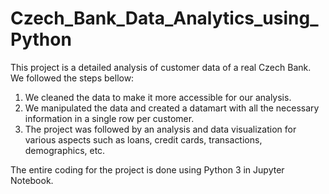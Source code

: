 # Czech_Bank_Data_Analytics_using_Python
This project is a detailed analysis of customer data of a real Czech Bank. We followed the steps bellow:
1. We cleaned the data to make it more accessible for our analysis.
2. We manipulated the data and created a datamart with all the necessary information in a single row per customer. 
3. The project was followed by an analysis and data visualization for various aspects such as loans, credit cards, transactions, demographics, etc. 

The entire coding for the project is done using Python 3 in Jupyter Notebook.
